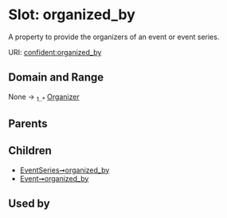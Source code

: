 
# Slot: organized_by


A property to provide the organizers of an event or event series.

URI: [confident:organized_by](https://raw.githubusercontent.com/TIBHannover/ConfIDent_schema/main/src/linkml/confident_schema.yaml#organized_by)


## Domain and Range

None &#8594;  <sub>1..\*</sub> [Organizer](Organizer.md)

## Parents


## Children

 *  [EventSeries➞organized_by](EventSeries_organized_by.md)
 *  [Event➞organized_by](Event_organized_by.md)

## Used by

